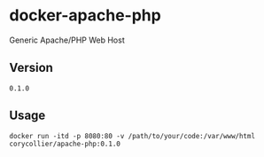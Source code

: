 # docker-apache-php
Generic Apache/PHP Web Host

## Version
```
0.1.0
```

## Usage
```
docker run -itd -p 8080:80 -v /path/to/your/code:/var/www/html corycollier/apache-php:0.1.0
```
